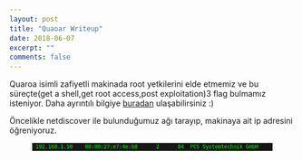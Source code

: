 ```yaml
---
layout: post
title: "Quaoar Writeup"
date: 2018-06-07
excerpt: ""
comments: false
---
```

Quaroa isimli zafiyetli makinada root yetkilerini elde etmemiz ve bu süreçte(get a shell,get root access,post exploitation)3 flag bulmamız isteniyor. Daha ayrıntılı bilgiye [buradan](https://www.vulnhub.com/entry/hackfest2016-quaoar,180/) ulaşabilirsiniz :)

Öncelikle netdiscover ile bulunduğumuz ağı tarayıp, makinaya ait ip adresini öğreniyoruz.
<figure >
    <a href="/assets/img/quaoraip.png"><img src="/assets/img/quaoraip.png"></a>
</figure>
